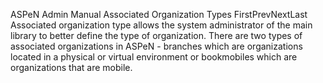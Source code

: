 ASPeN Admin Manual
Associated Organization Types
FirstPrevNextLast
Associated organization type allows the system administrator of the main library to better define the type of organization.  There are two types of associated organizations in ASPeN - branches which are organizations located in a physical or virtual environment or bookmobiles which are organizations that are mobile.